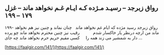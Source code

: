 ## رواق زبرجد – رسیـد مـژده کـه ایـام غـم نخواهد ماند – غزل ۱۷۹ – ۱۹۹


۱۹۹- رواق زبرجد رسید مژده که ایام غم نخواهد ماند   چنان نماند و چنین نیز هم نخواهد ماند من ارچه درنظر یار خاکسار شدم           رقیب نیز چنین محترم نخواهد ماند چو پرده دار به شمشیر می زند همه را     کسی مقیم حریم حرم نخواهد ماند چه جای &#8230;

[https://faalgir.com/141/](https://faalgir.com/141/) 